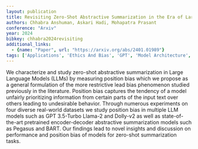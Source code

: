 ```yaml
---
layout: publication
title: Revisiting Zero-Shot Abstractive Summarization in the Era of Large Language Models from the Perspective of Position Bias
authors: Chhabra Anshuman, Askari Hadi, Mohapatra Prasant
conference: "Arxiv"
year: 2024
bibkey: chhabra2024revisiting
additional_links:
  - {name: "Paper", url: "https://arxiv.org/abs/2401.01989"}
tags: ['Applications', 'Ethics And Bias', 'GPT', 'Model Architecture', 'Reinforcement Learning']
---
```

We characterize and study zero-shot abstractive summarization in Large Language Models (LLMs) by measuring position bias which we propose as a general formulation of the more restrictive lead bias phenomenon studied previously in the literature. Position bias captures the tendency of a model unfairly prioritizing information from certain parts of the input text over others leading to undesirable behavior. Through numerous experiments on four diverse real-world datasets we study position bias in multiple LLM models such as GPT 3.5-Turbo Llama-2 and Dolly-v2 as well as state-of-the-art pretrained encoder-decoder abstractive summarization models such as Pegasus and BART. Our findings lead to novel insights and discussion on performance and position bias of models for zero-shot summarization tasks.
